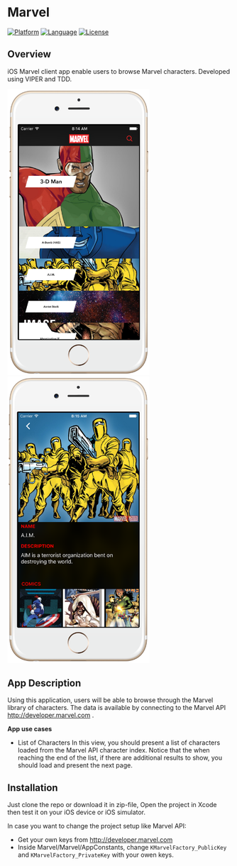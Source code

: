 Marvel
========================

[![Platform](http://img.shields.io/badge/platform-ios-blue.svg?style=flat
)](https://developer.apple.com/iphone/index.action)
[![Language](http://img.shields.io/badge/language-swift-brightgreen.svg?style=flat
)](https://developer.apple.com/swift)
[![License](http://img.shields.io/badge/license-MIT-lightgrey.svg?style=flat
)](http://mit-license.org)

## Overview
iOS Marvel client app enable users to browse Marvel characters. Developed using VIPER and TDD.

<img src="screenshot-1.png" alt="Screenshot" width="320px"/>
<img src="screenshot-2.png" alt="Screenshot" width="320px" />

## App Description

Using this application, users will be able to browse through the Marvel library of characters. The data is available by connecting to the Marvel API http://developer.marvel.com .

**App use cases**

* List of Characters
In this view, you should present a list of characters loaded from the Marvel API character index. Notice that the when reaching the end of the list, if there are additional results to show, you should load and present the next page.


## Installation

Just clone the repo or download it in zip-file, Open the project in Xcode then test it on your iOS device or iOS simulator.

In case you want to change the project setup like Marvel API:

* Get your own keys from http://developer.marvel.com
* Inside Marvel/Marvel/AppConstants, change `KMarvelFactory_PublicKey` and `KMarvelFactory_PrivateKey` with your owen keys.
